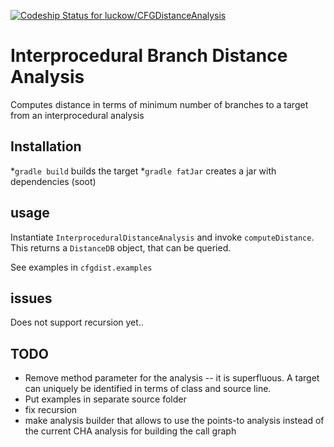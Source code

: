 [ ![Codeship Status for luckow/CFGDistanceAnalysis](https://codeship.com/projects/2d8f16c0-4d1f-0133-8132-6e1cce453881/status?branch=master)](https://codeship.com/projects/106513)
# Interprocedural Branch Distance Analysis #
Computes distance in terms of minimum number of branches to a target from an interprocedural analysis

## Installation ##
*`gradle build` builds the target
*`gradle fatJar` creates a jar with dependencies (soot)

## usage ##
Instantiate `InterproceduralDistanceAnalysis` and invoke `computeDistance`. This returns a `DistanceDB` object, that can be queried.

See examples in `cfgdist.examples`

## issues ##
Does not support recursion yet..

## TODO ##

* Remove method parameter for the analysis -- it is superfluous. A target can uniquely be identified in terms of class and source line.
* Put examples in separate source folder
* fix recursion
* make analysis builder that allows to use the points-to analysis instead of the current CHA analysis for building the call graph

